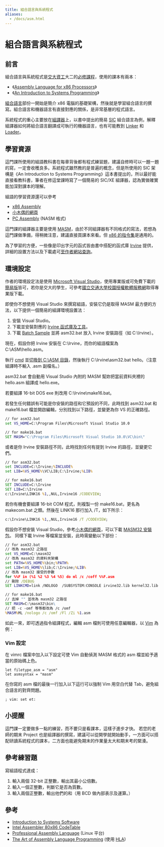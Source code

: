 ```yaml
---
title: 組合語言與系統程式
aliases:
  - /docs/asm.html
---
```


# 組合語言與系統程式

## 前言

組合語言與系統程式是[交大資工](http://www.cs.nctu.edu.tw/)大二的[必修課程](http://www.cs.nctu.edu.tw/cswebsite/education/undergraduate/course#course_rule)，使用的課本有兩本：

*   《[Assembly Language for x86 Processors](http://asmirvine.com/asm/ "Assembly Language for x86 Processors")》
*   《[An Introduction to Systems Programming](http://www.anobii.com/books/System_Software/9780201423006/01cf8efdb5f9826394 "An Introduction to Systems Programming")》

[組合語言](http://en.wikipedia.org/wiki/Assembly_language "Assembly Language")部份一開始是簡介 x86 電腦的基礎架構，然後就是學習組合語言的撰寫。組合語言和機器語言有直接對應的關係，是非常基層的程式語言。

系統程式的重心主要放在[組譯器](http://en.wikipedia.org/wiki/Assembly_language#Assembler)上，以書中提出的簡易 [SIC](http://en.wikipedia.org/wiki/Simplified_instructional_computer) 組合語言為例，解釋組譯器如何將組合語言翻譯成可執行的機器語言，也有可能教到 [Linker](http://en.wikipedia.org/wiki/Linker_%28computing%29) 和 [Loader](http://en.wikipedia.org/wiki/Loader_%28computing%29)。

## 學習資源

這門課所使用的組語教科書在每章背後都有程式練習題，建議自修時可以一題一題的寫，一定會收穫良多。系統程式雖然教的是普遍的概念，但是所使用的 SIC 架構是《An Introduction to Systems Programming》這本書提出的，所以最好能直接看教科書，筆者在修這堂課時寫了一個簡易的 SIC/XE 組譯器，認為實做確實能加深對課本的理解。

組語的學習資源還可以參考

*   [x86 Assembly](http://en.wikibooks.org/wiki/X86_Assembly)
*   [小木偶的網頁](http://home.educities.edu.tw/wanker742126/ "小木偶的網頁")
*   [PC Assembly](http://www.drpaulcarter.com/pcasm/) (NASM 格式)

這門課的組譯器主要是使用 [MASM](http://en.wikipedia.org/wiki/Microsoft_Macro_Assembler)，由於不同組譯器有不同格式的寫法，若想為這門課做準備，得稍微注意，建議直接買課本來看。但 [x86 的指令集](http://en.wikipedia.org/wiki/X86_instruction_listings)是通用的。

為了學習的方便，一些像是印出字元的函式皆由書中搭配的函式庫 [Irvine](http://asmirvine.com/asm/examples/index.htm) 提供，詳細的設置方法以及下載處可[至作者網站查詢](http://asmirvine.com/asm/ "Assembly Language for x86 Processors, 6th edition")。

## 環境設定

作者的環境設定法是使用 [Microsoft Visual Studio](http://en.wikipedia.org/wiki/Visual_Studio)，使用專業版或可免費下載的[簡易版](http://www.microsoft.com/express)皆可，若你是交大的學生，可參考[國立交通大學校園授權軟體服務網](http://ca.nctu.edu.tw/)取得專業版下載。

即使你不想使用 Visual Studio 來撰寫組語，安裝它仍是取得 MASM 最方便的方法，以下提供一個簡易的組譯環境設置法：

1.  安裝 Visual Studio。
2.  下載並安裝對應的 [Irvine 函式庫及工具](http://asmirvine.com/asm/examples/index.htm)。
3.  下載 [Batch Sample](http://asmirvine.com/asm/gettingStartedVS2010/BatchSampleVS2010.zip) 並將 asm32.bat 放入 Irvine 安裝路徑（如 C:\Irvine）。

現在，假設你把 Irvine 安裝在 C:\Irvine，而你的組語檔案為 C:\ASM\hello.asm。

執行 [cmd](http://en.wikipedia.org/wiki/Command_Prompt) 並[切換到 C:\ASM 目錄](http://ss64.com/nt/cd.html)，然後執行 C:\Irvine\asm32.bat hello。（注意組譯時不輸入 .asm 副檔名。）

asm32.bat 會自動用 Visual Studio 內附的 MASM 幫妳把當前資料夾裡的 hello.asm 組譯成 hello.exe。 

若要組譯 16-bit DOS exe 則改用 C:\Irvine\make16.bat。

若發生任何錯誤有可能是你安裝的路徑和它預設的不同，此時找到 asm32.bat 和 make16.bat 檔並開啟編輯，分別找到以下路徑，並變更為你 VS 的正確路徑。

```cmd
// for asm32.bat
set VS_HOME=C:\Program Files\Microsoft Visual Studio 10.0

// for make16.bat
SET MASM="C:\Program Files\Microsoft Visual Studio 10.0\VC\bin\"
```

或者是你 Irvine 安裝路徑不同，此時找到任何有提到 Irvine 的路徑，並變更它們。

```cmd
// for asm32.bat
set INCLUDE=C:\Irvine;%INCLUDE%
set LIB=%VS_HOME%\VC\LIB;C:\Irvine;%LIB%

// for make16.bat
SET INCLUDE=C:\Irvine
SET LIB=C:\Irvine
c:\Irvine\LINK16 %1,,NUL,Irvine16 /CODEVIEW;
```

若你有機會要組譯 16-bit COM 程式，則複製一份 make16.bat，更名為 makecom.bat 之類。然後在 LINK16 那行加入 /T，如下所示：

```cmd
c:\Irvine\LINK16 %1,,NUL,Irvine16 /T /CODEVIEW;
```

假設你不想安裝 Visual Studio，參考[小木偶的網頁](http://home.educities.edu.tw/wanker742126/win32asm/w32asm_ch00.html)，可以下載 [MASM32 安裝包](http://www.movsd.com/masmdl.htm)。
同樣下載 Irvine 等檔案並安裝，此時需變動以下部份：

```cmd
// for asm32.bat
// 改為 masm32 之路徑
set VS_HOME=C:\masm32
// 改為 masm32 的資料夾架構
set PATH=%VS_HOME%\bin;%PATH%
set LIB=%VS_HOME%\lib;C:\Irvine;%LIB%
// 改為 masm32 接受的參數
for %%F in (%1 %2 %3 %4 %5) do ml /c /coff %%F.asm
// 刪除 /DEBUG
SET LINKCMD=link /NOLOGO  /SUBSYSTEM:CONSOLE irvine32.lib kernel32.lib user32.lib

// for make16.bat
// 去掉 "" 並改為 masm32 之路徑
SET MASM=C:\masm32\bin\
// 把 -c -omf 等等都改為 /c /omf
%MASM%ML /nologo /c /omf /Fl /Zi %1.asm
```

如此一來，即可透過指令組譯程式，編輯 asm 檔則可使用任意編輯器，以 [Vim](http://www.vim.org/) 為例：

### Vim 設定

在 vimrc 檔案中加入以下設定可使 Vim 自動偵測 MASM 格式的 asm 檔並給予適當的原始碼上色。

```vimrc
let filetype_asm = "asm"
let asmsyntax = "masm"
```

在你寫的 asm 檔的最後一行加入以下這行可以強制 Vim 用空白代替 Tab，避免組合語言的對齊問題。

```vimrc
; vim: set et:
```

## 小提醒

這門課一定要做多一點的練習，而不要只是看課本，這樣子進步才快。
若您的老師的期末 Project 也是組譯器的撰寫，建議可以從開學就開始動手，一方面可以搭配研讀系統程式的課本，二方面也能避免期末的作業量太大和期末考的緊湊。

## 參考練習題

寫組語程式達成：

1.  輸入兩個 32-bit 正整數，輸出其最小公倍數。
2.  輸入一個正整數，判斷它是否為質數。
3.  輸入兩個正整數，輸出他們的和（用 BCD 做內部表示及運算。）

## 參考

*   [Introduction to Systems Software](http://www.unf.edu/~cwinton/html/cop3601/s10/3601menu.html)
*   [Intel Assembler 80x86 CodeTable](http://www.jegerlehner.ch/intel/)
*   [Professional Assembly Language](http://www.amazon.com/Professional-Assembly-Language-Programmer/dp/0764579010/) (Linux 平台)
*   [The Art of Assembly Language Programming](http://homepage.mac.com/randyhyde/webster.cs.ucr.edu/index.html "The Art of Assembly Language Programming") (使用 [HLA](http://en.wikipedia.org/wiki/High_Level_Assembly))
